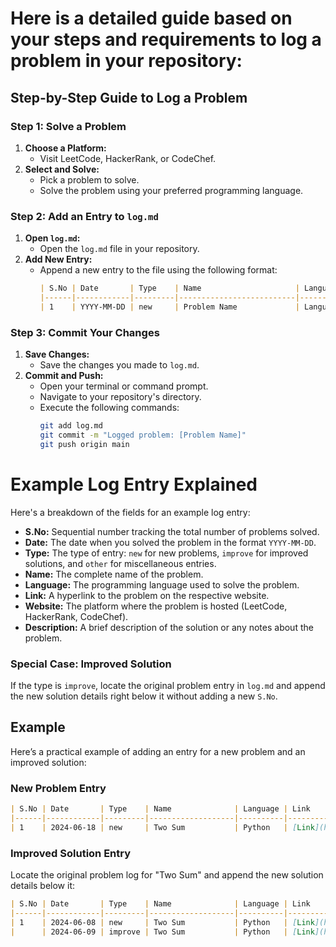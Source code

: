 # Here is a detailed guide based on your steps and requirements to log a problem in your repository:

## Step-by-Step Guide to Log a Problem

### Step 1: Solve a Problem

1. **Choose a Platform:**
   - Visit LeetCode, HackerRank, or CodeChef.
2. **Select and Solve:**
   - Pick a problem to solve.
   - Solve the problem using your preferred programming language.

### Step 2: Add an Entry to `log.md`

1. **Open `log.md`:**
   - Open the `log.md` file in your repository.
2. **Add New Entry:**
   - Append a new entry to the file using the following format:
     ```markdown
     | S.No | Date       | Type    | Name                     | Language | Link                                    | Website   | Description                     |
     |------|------------|---------|--------------------------|----------|-----------------------------------------|-----------|---------------------------------|
     | 1    | YYYY-MM-DD | new     | Problem Name             | Language | [Link](https://website.com/problem)     | Website   | Brief description of the solution |
     ```

### Step 3: Commit Your Changes

1. **Save Changes:**
   - Save the changes you made to `log.md`.
2. **Commit and Push:**
   - Open your terminal or command prompt.
   - Navigate to your repository's directory.
   - Execute the following commands:
     ```bash
     git add log.md
     git commit -m "Logged problem: [Problem Name]"
     git push origin main
     ```

# Example Log Entry Explained

Here's a breakdown of the fields for an example log entry:

- **S.No:** Sequential number tracking the total number of problems solved.
- **Date:** The date when you solved the problem in the format `YYYY-MM-DD`.
- **Type:** The type of entry: `new` for new problems, `improve` for improved solutions, and `other` for miscellaneous entries.
- **Name:** The complete name of the problem.
- **Language:** The programming language used to solve the problem.
- **Link:** A hyperlink to the problem on the respective website.
- **Website:** The platform where the problem is hosted (LeetCode, HackerRank, CodeChef).
- **Description:** A brief description of the solution or any notes about the problem.

### Special Case: Improved Solution

If the type is `improve`, locate the original problem entry in `log.md` and append the new solution details right below it without adding a new `S.No`.

## Example

Here’s a practical example of adding an entry for a new problem and an improved solution:

### New Problem Entry

```markdown
| S.No | Date       | Type    | Name              | Language | Link                                   | Website   | Description                        |
|------|------------|---------|-------------------|----------|----------------------------------------|-----------|------------------------------------|
| 1    | 2024-06-18 | new     | Two Sum           | Python   | [Link](https://leetcode.com/problems/two-sum) | LeetCode  | Used a hashmap for O(n) solution   |
```

### Improved Solution Entry

Locate the original problem log for "Two Sum" and append the new solution details below it:

```markdown
| S.No | Date       | Type    | Name              | Language | Link                                   | Website   | Description                        |
|------|------------|---------|-------------------|----------|----------------------------------------|-----------|------------------------------------|
| 1    | 2024-06-08 | new     | Two Sum           | Python   | [Link](https://leetcode.com/problems/two-sum) | LeetCode  | Used a hashmap for O(n) solution   |
|      | 2024-06-09 | improve | Two Sum           | Python   | [Link](https://leetcode.com/problems/two-sum) | LeetCode  | Optimized with early return        |
```
